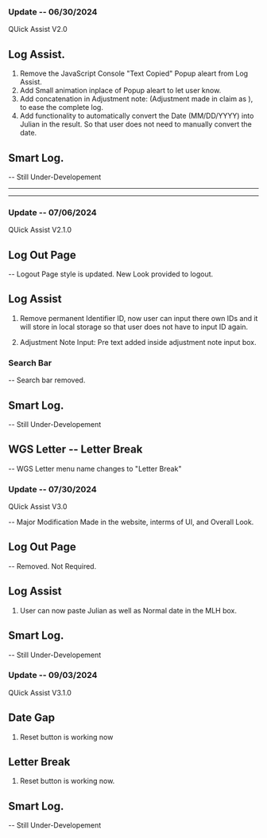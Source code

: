 ### Update -- 06/30/2024 
QUick Assist V2.0

## Log Assist. 

1. Remove the JavaScript Console "Text Copied" Popup aleart from Log Assist.
2. Add Small animation inplace of Popup aleart to let user know. 
3. Add concatenation in Adjustment note: (Adjustment made in claim as ), to  ease the complete log.
4. Add functionality to automatically convert the Date (MM/DD/YYYY) into Julian in the result. So that user does not need to manually convert the date.

## Smart Log.

-- Still Under-Developement

--------------------------------------------------------------------
--------------------------------------------------------------------
### Update -- 07/06/2024 
QUick Assist V2.1.0

## Log Out Page
-- Logout Page style is updated. New Look provided to logout.

## Log Assist
1. Remove permanent Identifier ID, now user can input there own IDs and it will store in local storage so that user does not have to input ID again.

2. Adjustment Note Input: Pre text added inside adjustment note input box.

### Search Bar
-- Search bar removed.

## Smart Log.

-- Still Under-Developement

## WGS Letter -- Letter Break

-- WGS Letter menu name changes to "Letter Break"





### Update -- 07/30/2024 
QUick Assist V3.0

-- Major Modification Made in the website, interms of UI, and Overall Look.

## Log Out Page
-- Removed. Not Required.

## Log Assist
1. User can now paste Julian as well as Normal date in the MLH box.

## Smart Log.

-- Still Under-Developement



### Update -- 09/03/2024 
QUick Assist V3.1.0

## Date Gap 
1. Reset button is working now

## Letter Break
1. Reset button is working now.

## Smart Log.

-- Still Under-Developement